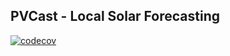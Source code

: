 ## PVCast - Local Solar Forecasting

<!-- PROJECT SHIELDS -->
[![codecov](https://codecov.io/gh/langestefan/pvcast/branch/main/graph/badge.svg?token=AT7GIZC76Z)](https://codecov.io/gh/langestefan/pvcast)
